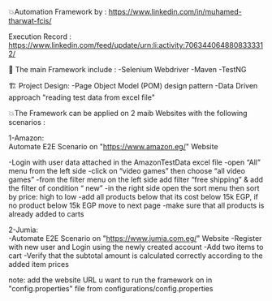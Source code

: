 💥Automation Framework by : https://www.linkedin.com/in/muhamed-tharwat-fcis/

Execution Record : https://www.linkedin.com/feed/update/urn:li:activity:7063440648808333312/


📝 The main Framework include :
-Selenium Webdriver
-Maven
-TestNG

🏗️ Project Design:
-Page Object Model (POM) design pattern
-Data Driven approach "reading test data from excel file"

💥The Framework can be applied on 2 maib Websites with the following scenarios :


1-Amazon:  
Automate E2E Scenario on "https://www.amazon.eg/" Website

-Login with user data attached in the AmazonTestData excel file
-open “All” menu from the left side
-click on “video games” then choose “all video games”
-from the filter menu on the left side add filter “free shipping” & add the filter of condition “ new”
-in the right side open the sort menu then sort by price: high to low
-add all products below that its cost below 15k EGP, if no product below 15k EGP move to next page
-make sure that all products is already added to carts

2-Jumia:  
-Automate E2E Scenario on "https://www.jumia.com.eg/" Website
-Register with new user and Login using the newly created account
-Add two items to cart
-Verify that the subtotal amount is calculated correctly according to the added item prices

note: add the website URL u want to run the framework on in "config.properties" file from configurations/config.properties